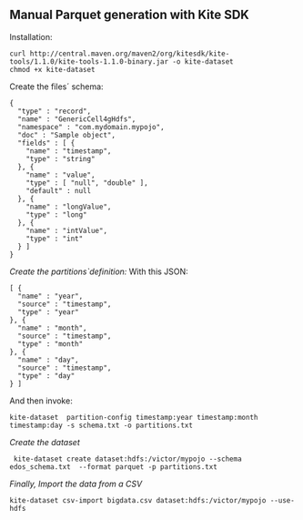 ## Manual Parquet generation with Kite SDK

Installation:

```
curl http://central.maven.org/maven2/org/kitesdk/kite-tools/1.1.0/kite-tools-1.1.0-binary.jar -o kite-dataset
chmod +x kite-dataset
```

Create the files´ schema:

```
{
  "type" : "record",
  "name" : "GenericCell4gHdfs",
  "namespace" : "com.mydomain.mypojo",
  "doc" : "Sample object",
  "fields" : [ {
    "name" : "timestamp",
    "type" : "string"
  }, {
    "name" : "value",
    "type" : [ "null", "double" ],
    "default" : null
  }, {
    "name" : "longValue",
    "type" : "long"
  }, {
    "name" : "intValue",
    "type" : "int"
  } ]
}

```

*Create the partitions`definition:*
With this JSON:
```
[ {
  "name" : "year",
  "source" : "timestamp",
  "type" : "year"
}, {
  "name" : "month",
  "source" : "timestamp",
  "type" : "month"
}, {
  "name" : "day",
  "source" : "timestamp",
  "type" : "day"
} ]
```

And then invoke:

```
kite-dataset  partition-config timestamp:year timestamp:month timestamp:day -s schema.txt -o partitions.txt
```

*Create the dataset*

```
 kite-dataset create dataset:hdfs:/victor/mypojo --schema edos_schema.txt  --format parquet -p partitions.txt
```

*Finally, Import the data from a CSV*

```
kite-dataset csv-import bigdata.csv dataset:hdfs:/victor/mypojo --use-hdfs
```